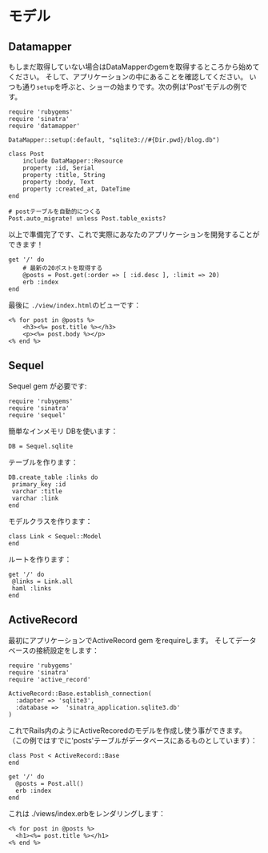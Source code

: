 モデル
======

Datamapper
----------

もしまだ取得していない場合はDataMapperのgemを取得するところから始めてください。
そして、アプリケーションの中にあることを確認してください。
いつも通り`setup`を呼ぶと、ショーの始まりです。次の例は'Post'モデルの例です。

    require 'rubygems'
    require 'sinatra'
    require 'datamapper'
    
    DataMapper::setup(:default, "sqlite3://#{Dir.pwd}/blog.db")
    
    class Post
        include DataMapper::Resource
        property :id, Serial
        property :title, String
        property :body, Text
        property :created_at, DateTime
    end
    
    # postテーブルを自動的につくる
    Post.auto_migrate! unless Post.table_exists?

以上で準備完了です、これで実際にあなたのアプリケーションを開発することができます！

    get '/' do
        # 最新の20ポストを取得する
        @posts = Post.get(:order => [ :id.desc ], :limit => 20)
        erb :index
    end

最後に `./view/index.html`のビューです：

    <% for post in @posts %>
        <h3><%= post.title %></h3>
        <p><%= post.body %></p>
    <% end %>


Sequel
------
Sequel gem が必要です:

    require 'rubygems'
    require 'sinatra'
    require 'sequel'

簡単なインメモリ DBを使います：

    DB = Sequel.sqlite

テーブルを作ります：

    DB.create_table :links do
     primary_key :id
     varchar :title
     varchar :link
    end

モデルクラスを作ります：

    class Link < Sequel::Model
    end

ルートを作ります：
   
    get '/' do
     @links = Link.all
     haml :links
    end

ActiveRecord
------------
最初にアプリケーションでActiveRecord gem をrequireします。
そしてデータベースの接続設定をします：

    require 'rubygems'
    require 'sinatra'
    require 'active_record'

    ActiveRecord::Base.establish_connection(
      :adapter => 'sqlite3',
      :database =>  'sinatra_application.sqlite3.db'
    )

これでRails内のようにActiveRecoredのモデルを作成し使う事ができます。
（この例ではすでに'posts'テーブルがデータベースにあるものとしています）：

    class Post < ActiveRecord::Base
    end
    
    get '/' do
      @posts = Post.all()
      erb :index 
    end
    
これは ./views/index.erbをレンダリングします：

    <% for post in @posts %>
      <h1><%= post.title %></h1>
    <% end %>
